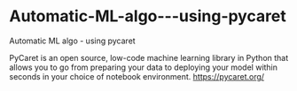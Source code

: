# Automatic-ML-algo---using-pycaret
Automatic ML algo - using pycaret

PyCaret is an open source, low-code machine learning library in Python that allows you to go from preparing your data to deploying your model within seconds in your choice of notebook environment.
https://pycaret.org/
